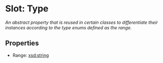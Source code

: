 # Slot: Type
_An abstract property that is reused in certain classes to differentiate their instances according to the type enums defined as the range._



<!-- no inheritance hierarchy -->


## Properties

 * Range: [xsd:string](http://www.w3.org/2001/XMLSchema#string)







